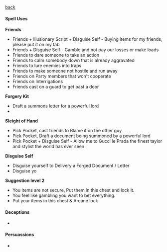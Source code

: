 [back](../Character.md)

#### Spell Uses

__Friends__
- Friends + Illusionary Script + Disguise Self - Buying items for my friends, please put it on my tab
- Friends + Disguise Self - Gamble and not pay our losses or make loads
- Friends to dare someone to take an action
- Friends to calm somebody down that is already aggravated
- Friends to lure enemies into traps
- Friends to make someone not hostile and run away
- Friends on Party members that won't cooperate
- Friends on Interrigations
- Friends cast on a guard to get past a door

__Forgery Kit__
- Draft a summons letter for a powerful lord
- 

__Sleight of Hand__ 
- Pick Pocket, cast friends to Blame it on the other guy
- Pick Pocket, Draft a document being summoned by a powerful lord
- Pick Pocket + Disguise Self - Allow me to Gucci le Prada the finest taylor and stylist the world has ever seen


__Disguise Self__
- Disguise yourself to Delivery a Forged Document / Letter
- Disguise yo

__Suggestion level 2__
- You items are not secure, Put them in this chest and lock it.
- You feel like gambling you want to bet everything.
- Put your items in this chest & Arcane lock
  
#### Deceptions
-

#### Persuassions
- 
